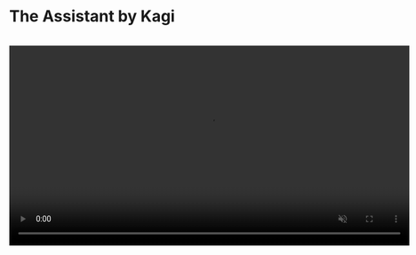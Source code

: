# The Assistant by Kagi

<br>

<video src="./media/assistant.mp4" width="720" type="video/mp4" autoplay muted loop playsinline disablepictureinpicture />

The Assistant by Kagi combines the top large language models (LLMs) with optional results from Kagi Search, making it the perfect companion for creative, research, and programming tasks — alongside everything else you can think of! All this is included in a single subscription!

>**NOTE:** We’re excited to [announce](https://blog.kagi.com/assistant-for-all) that Kagi Assistant is now available to all users across all plans, expanding from its previous exclusivity to Ultimate subscribers.

## Features

- Access to the latest and most performant large language models from OpenAI, Anthropic, Meta, Google, Mistral, Amazon, Alibaba and DeepSeek.
- Multiple [custom assistants](#custom-assistants)
- The ability to control whether the Assistant has web access (powered by Kagi Search)
- Applying Kagi Search [Lenses](../features/lenses.md) and [Personalized Results](../features/website-info-personalized-results.md) to the Assistant searches
- Switch between multiple threads within a single window
- Saving Assistant threads
- Uploading files to use as context
- Altering the Assistant configuration within the thread
	- For example, you can ask the initial question with web access enabled, and then disable it for subsequent questions!
	 - It is also possible to switch to a different LLM in the middle of a thread
- Code syntax highlighting
- [Keyboard Shortcuts](#keyboard-shortcuts)
- Export conversations to markdown format
- Share threads with others using a link
- Voice input

## Privacy

When you use the Assistant by Kagi, your data is never used to train AI models (not by us or by the LLM providers), and no account information is shared with the LLM providers. By default, threads are deleted after 24 hours of inactivity. This behavior can be adjusted in the [settings](https://kagi.com/settings/?p=assistant).

## Using the Assistant

The Assistant can be accessed via the Control Center located in the top right corner of all Kagi pages or by clicking on the link in the top right corner of the Kagi homepage. [The direct link](https://kagi.com/assistant) to the Assistant can also be used.

When you first access the Assistant, you will be greeted by a familiar-looking landing page, allowing you to get right into using it.
You can either type your prompt or use voice input by pressing the microphone symbol.
You can choose which LLM you wish to use by opening the dropdown menu just below the prompt field.

The Assistant's web access can be toggled via the button below the prompt field.

## Which model to choose

We maintain the [Kagi LLM Benchmarking Project](./llm-benchmark.md) to measure model quality in various scenarios.

Another important aspect is the privacy policy of the model provider. See our [LLM Privacy Comparison](./llms-privacy.md) for a detailed overview of how each provider handles your data.

## Threads

The Assistant supports threads, allowing you to keep your bagel topping ideas separate from your weekend projects.

The search bar enables you to search for that one elusive thread.
Currently, the search only looks through your thread titles.

By default, threads are kept for 24 hours after the last message.
If keeping threads alive permanently better fits your workflow, you can adjust this setting in [Assistant Settings](https://kagi.com/settings/?p=assistant).
Please note that the thread saving setting is applied **when the thread is created**.

Threads can be renamed, added to Quick Access, shared, deleted, and downloaded via the `⋮` button which is displayed when you hover over the thread.

The Quick Access feature can be used to better organize your threads, but it will not influence the thread saving setting.
In other words, threads added to Quick Access will also be deleted after 24 hours, unless you have chosen otherwise in the settings.

You can also **preserve** threads with the star symbol, located to the left of the thread title.
Preserved threads do not expire.

## Uploading Files to Assistant

The Assistant by Kagi supports file uploads, allowing you to provide additional context or information for your queries.

This can be useful for tasks like:

- Summarizing a document
- Extracting key insights from a report
- Analyzing data in a spreadsheet
- Describing an image
- Distilling main points from an audio file

To upload a file:

1. Click the paperclip icon in the prompt input box.
2. Select the file or image you wish to upload.
3. Provide a prompt with instructions to process the file or leave it blank to summarize it.

Important considerations for file uploads:

**File size limit:** The maximum file size for uploads is 16MB.
**Processing time:** Larger files may take a few moments to process.
**Context retention:** Uploaded file content remains in the conversation context for subsequent messages.

The Assistant supports various file formats across different categories, including:

| File Type    | Supported Formats                                                                                                                                                                 |
| :----------- | :-------------------------------------------------------------------------------------------------------------------------------------------------------------------------------- |
| Text         | txt, text, md (and other text-based formats)                                                                                                                                      |
| Rich Format  | pdf, docx, pptx                                                                                                                                                                   |
| Spreadsheets | csv, tsv, xlsx, json, jsonl                                                                                                                                                       |
| Image        | jpg, jpeg, png, gif, tiff, tif, webp                                                                                                                                              |
| Audio        | 3gpp, aa, aac, aax, act, aiff, amr, ape, au, awb, dct, dss, dvf, flac, gsm, iklax, ivs, m4a, m4b, m4p, mp4, mmf, mp3, mpc, msv, ogg, opus, ra, rm, sln, tta, vox, wav, wma, wvpla |

Note: Unsupported formats may be treated as binary files.

## Fetching online content

Assistant can fetch webpages and online documents (up to 50 MB) to use them as context for your conversation.
To use this feature, simply paste the URL in your Assistant conversation (make sure the Entire Web toggle is on).

## Custom Instructions

Do you prefer a more personalized Assistant experience?
You can provide custom instructions in the [Assistant Settings](https://kagi.com/settings?p=assistant).
These instructions can be utilized to refine the Assistant responses.
You can, for instance, instruct the Assistant to be more succinct or to consider your profession and location.

## Custom Assistants {#custom-assistants}

You can create Custom Assistants in the [Assistant Settings](https://kagi.com/settings?p=assistant).
It is possible to customize the LLM, settings (the use of web access, lenses, and personalized results), and the instructions for each Custom Assistant.

The Assistant comes with a built-in **Code** Custom Assistant that is optimized for programming tasks. It uses Claude 3.5 Sonnet and has web access.

For more details, refer to the [Custom Assistants](./custom-assistants.md) page.

## Keyboard Shortcuts {#keyboard-shortcuts}

The following keyboard shortcuts are available in the Assistant by Kagi on Mac and PC.

| Mac Shortcut                | Action                  |
| :-------------------------- | :---------------------- |
| &#8984; + K                 | New Thread              |
| &#8984; + Shift + S         | Toggle Sidebar          |
| &#8984; + Shift + C         | Copy Last Response      |
| &#8984; + Shift + E         | Edit Last Message       |
| &#8984; + Shift + Backspace | Delete Current Thread   |
| &#8984; + /                 | Focus Prompt Box        |
| &#8984; + .                 | Show Keyboard Shortcuts |

| PC Shortcut              | Action                  |
| :----------------------- | :---------------------- |
| Ctrl + K                 | New Thread              |
| Ctrl + Shift + S         | Toggle Sidebar          |
| Ctrl + Shift + C         | Copy Last Response      |
| Ctrl + Shift + E         | Edit Last Message       |
| Ctrl + Shift + Backspace | Delete Current Thread   |
| Ctrl + /                 | Focus Prompt Box        |
| Ctrl + .                 | Show Keyboard Shortcuts |

## LLMs Available in The Assistant

The Assistant provides access to the following LLMs:

| Developer  | Model                                                                                            | Plan     |
| ---------- | ------------------------------------------------------------------------------------------------ | -------- |
| Anthropic  | [Claude 3.7 Sonnet with extended thinking](https://kagi.com/assistant?profile=claude-3-7-sonnet) | Ultimate |
| Anthropic  | [Claude 3.7 Sonnet](https://kagi.com/assistant?profile=claude-3-sonnet)                          | Ultimate |
| Anthropic  | [Claude 3 Opus](https://kagi.com/assistant?profile=claude-3-opus)                                | Ultimate |
| Anthropic  | [Claude 3.5 Haiku](https://kagi.com/assistant?profile=claude-3-haiku)                            | Ultimate |
| OpenAI     | [GPT 4o](https://kagi.com/assistant?profile=gpt-4o)                                              | Ultimate |
| OpenAI     | [ChatGPT 4o](https://kagi.com/assistant?profile=chatgpt-4o)                                      | Ultimate |
| OpenAI     | [GPT 4o Mini](https://kagi.com/assistant?profile=gpt-4o-mini)                                    | All      |
| OpenAI     | [o3 Mini](https://kagi.com/assistant?profile=o3-mini)                                            | Ultimate |
| OpenAI     | [o4 Mini](https://kagi.com/assistant?profile=o4-mini)                                            | Ultimate |
| OpenAI     | [GPT 4.1](https://kagi.com/assistant?profile=gpt-4-1)                                            | Ultimate |
| OpenAI     | [GPT 4.1 Mini](https://kagi.com/assistant?profile=gpt-4-1-mini)                                  | All      |
| OpenAI     | [GPT 4.1 Nano](https://kagi.com/assistant?profile=gpt-4-1-nano)                                  | All      |
| Mistral AI | [Mistral Pixtral](https://kagi.com/assistant?profile=mistral-nemo)                               | All      |
| Mistral AI | [Mistral Large](https://kagi.com/assistant?profile=mistral-large)                                | Ultimate |
| Mistral AI | [Mistral Small](https://kagi.com/assistant?profile=mistral-small)                                | All      |
| Google     | [Gemini 2.0 Flash](https://kagi.com/assistant?profile=gemini-flash)                              | All      |
| Google     | [Gemini 2.5 Flash Preview](https://kagi.com/assistant?profile=gemini-2-5-flash)                  | All      |
| Google     | [Gemini 1.5 Pro](https://kagi.com/assistant?profile=gemini-pro)                                  | Ultimate |
| Google     | [Gemini 2.5 Pro Preview](https://kagi.com/assistant?profile=gemini-2-5-pro)                      | Ultimate |
| Meta       | [Llama 3.3 70B](https://kagi.com/assistant?profile=llama-3-70b)                                  | All      |
| Meta       | [Llama 3.1 405B](https://kagi.com/assistant?profile=llama-3-405b)                                | Ultimate |
| Meta       | [Llama 4 Scout](https://kagi.com/assistant?profile=llama-4-scout)                                | All      |
| Meta       | [Llama 4 Maverick](https://kagi.com/assistant?profile=llama-4-maverick)                          | All      |
| Alibaba    | [Qwen QwQ 32B](https://kagi.com/assistant?profile=qwen-qwq-32b)                                  | Ultimate |
| Amazon     | [Nova Lite](https://kagi.com/assistant?profile=nova-lite)                                        | All      |
| Amazon     | [Nova Pro](https://kagi.com/assistant?profile=nova-pro)                                          | Ultimate |
| DeepSeek   | [Chat V3](https://kagi.com/assistant?profile=deepseek)                                           | All      |
| DeepSeek   | [R1](https://kagi.com/assistant?profile=deepseek-r1)                                             | Ultimate |
| DeepSeek   | [R1 Distill Llama 70B](https://kagi.com/assistant?profile=deepseek-r1-distill-llama-70b)         | Ultimate |
| xAI        | [Grok 3 Mini](https://kagi.com/assistant?profile=grok-3-mini)                                    | Ultimate |
| xAI        | [Grok 3](https://kagi.com/assistant?profile=grok-3)                                              | Ultimate |


You can learn more about how these models compare in the [Kagi LLM Benchmarking Project](./llm-benchmark.md) page.

For more information about each model and its privacy practices, including details about providers, see our [LLM Privacy](./llms-privacy) page.



## Bangs

You can quickly access The Assistant using the following [bangs](../features/bangs.md):

- `!ai`, `!as`, `!assistant`, `!research`, `!answer`, `!discuss`, `!expert`, `!llm`, `!custom`, and `!asst`: These bangs direct you to the general Assistant interface for various types of queries.

- `!chat`: This bang accesses The Assistant with internet access turned off.

- `!code`: Use this bang to access the built-in **Code** Custom Assistant, which is tailored for coding-related queries.

- `!ki`: This bang accesses The Assistant with the Ki profile, providing a specialized interaction.

Each bang is designed to optimize your search experience by directing you to the most appropriate version of The Assistant for your needs.

## URL Parameters

You can specify a particular model in the Assistant's URL by including a `profile` parameter.
`https://kagi.com/assistant?profile=gpt-4o&q=%s`
The available model names can be found in the table above.

This can also be used with custom assistants, as described on the [custom assistant documentation](./custom-assistants.md#url-parameters).

The `internet` parameter can be used to turn on and off internet access, set to `true` to enable, anything else to disable. This overrides the internet setting of the profile used.

The `lens` parameter can be used to set the lens if internet access is enabled. The value of this is the lowercase format of the lens name, for example, `https://kagi.com/assistant?lens=programming&q=%s` will use the Programming lens.

Here is an example of a URL that disables internet access, uses the **Claude 3 Haiku** model, and applies the **Programming lens**:  
```https://kagi.com/assistant?profile=claude-3-haiku&internet=false&lens=programming&q=%s```

## Availability

The Assistant is available to all members. However, premium models are only available in our Ultimate plan.
If you are on a different plan and you need access to these models, you can upgrade from the [Billing Settings](https://kagi.com/settings?p=billing_plan) page.

We also offer an Ultimate upgrade for Family Plans, you can upgrade from the [Family Management](https://kagi.com/settings?p=account_members) page.

## Usage Limits

### Context window limit

The context window refers to how much of the conversation Assistant will take into account to respond to the last message in a conversation.

While we optimize the internals and user experience of the Kagi Assistant, we have limited the number of context tokens but these arbitrary **restrictions will be removed soon**.

The current context window limits are:
- **32,000 token sliding window** maximum for all conversations
- **Rolling window of recent exchanges** consisting of:
  - Your 7 most recent exchanges (14 messages total)
  - Plus your first exchange (2 messages)

### Input limitations

#### Text input

- **Maximum 100,000 characters** per message
- Text exceeding this limit will be automatically truncated

#### File uploads

- **Maximum total size: 16 MB** (applies to single or multiple files)
- **URL content: 50 MB** maximum retrievable size

### Custom Instructions

- **Maximum 5,000 characters** for custom Assistant instructions

### Fair Use Policy

We use a value-based usage system to maintain high-quality service for all users:

- Your monthly plan determines your token usage allowance.
    - For example, a **$25 monthly plan** provides up to **$25 worth of token usage** across all models.
- For yearly plans, the monthly token usage allowance is calculated by dividing the annual plan value by 12.
    - For instance, the **Ultimate yearly plan** allows up to **$22.50 worth of token usage per month**.
- A **20% margin markup** is included in token usage cost calculations to cover search queries, infrastructure, and development costs.
    - For example, **$25 token usage** consists of **$20 for raw token costs** and **$5 for operational costs**.
- Users will receive an in-app reminder as they near their usage limit. If the limit is exceeded, new AI interactions will be disabled until they either renew their plan early or the next billing cycle begins.
    - **Note:** We will soon introduce the option to purchase top-up credits, allowing you to extend Assistant usage beyond fair-use limits with an amount of your choice. These credits can then also be used for other Kagi products such as the API.

For additional questions about these limitations or policies, please contact our support team.

### Tips to reduce token usage

Here are some suggestions to reduce token usage:

1. Use less expensive models for simple tasks like summarization or basic information extraction. Our [LLM Benchmarking project](https://help.kagi.com/kagi/ai/llm-benchmark.html) page contains cost information for the different models.
2. Create new threads for unrelated questions rather than continuing in the same conversation.
3. Be specific and concise in your prompts to get more focused responses.
4. Use the "Edit Prompt” feature (pencil icon) to refine your question instead of sending multiple clarifications.
5. Disable web access when you don't need internet information.
6. Limit file uploads to only what's necessary for your query.
7. Break complex tasks into smaller, focused questions across multiple threads.
8. Use custom instructions to request consistently concise responses.
9. Leverage specialized custom assistants optimized for specific tasks.
10. Download and delete completed threads to avoid accidentally continuing old conversations.

## FAQ

**Q**: What is Kagi’s stance about using LLMs in search?\
**A**: We continue to relentlessly focus on the core search experience and build thoughtfully integrated features on top of it. Read more about it in our [AI Integration Philosophy](../why-kagi/ai-philosophy.md) page.
